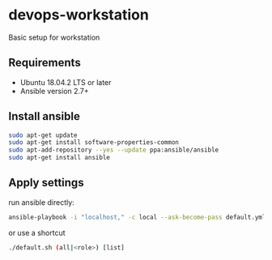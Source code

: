 # devops-workstation
Basic setup for workstation

## Requirements

* Ubuntu 18.04.2 LTS or later
* Ansible version 2.7+

## Install ansible

```bash
sudo apt-get update
sudo apt-get install software-properties-common
sudo apt-add-repository --yes --update ppa:ansible/ansible
sudo apt-get install ansible
```

## Apply settings

run ansible directly:
```bash
ansible-playbook -i "localhost," -c local --ask-become-pass default.yml
```

or use a shortcut
```bash
./default.sh (all|<role>) [list]
```
